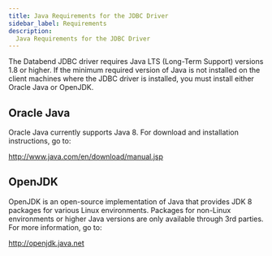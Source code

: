 ```yaml
---
title: Java Requirements for the JDBC Driver
sidebar_label: Requirements
description:
  Java Requirements for the JDBC Driver
---
```

The Databend JDBC driver requires Java LTS (Long-Term Support) versions 1.8 or higher. If the minimum required version of Java is not installed on the client machines where the JDBC driver is installed, you must install either Oracle Java or OpenJDK.

## Oracle Java
Oracle Java currently supports Java 8. For download and installation instructions, go to:

http://www.java.com/en/download/manual.jsp

## OpenJDK

OpenJDK is an open-source implementation of Java that provides JDK 8 packages for various Linux environments. Packages for non-Linux environments or higher Java versions are only available through 3rd parties. For more information, go to:

http://openjdk.java.net